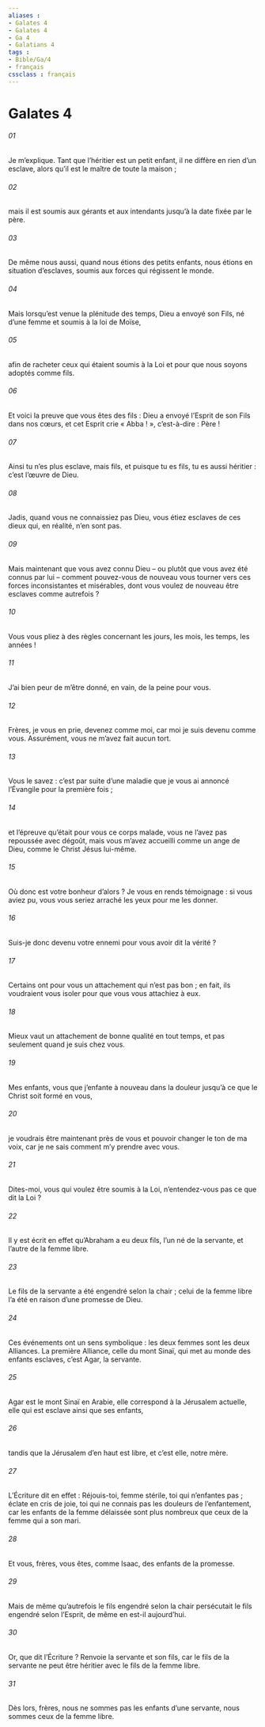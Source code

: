 ```yaml
---
aliases : 
- Galates 4
- Galates 4
- Ga 4
- Galatians 4
tags : 
- Bible/Ga/4
- français
cssclass : français
---
```


# Galates 4

###### 01
Je m’explique. Tant que l’héritier est un petit enfant, il ne diffère en rien d’un esclave, alors qu’il est le maître de toute la maison ;
###### 02
mais il est soumis aux gérants et aux intendants jusqu’à la date fixée par le père.
###### 03
De même nous aussi, quand nous étions des petits enfants, nous étions en situation d’esclaves, soumis aux forces qui régissent le monde.
###### 04
Mais lorsqu’est venue la plénitude des temps, Dieu a envoyé son Fils, né d’une femme et soumis à la loi de Moïse,
###### 05
afin de racheter ceux qui étaient soumis à la Loi et pour que nous soyons adoptés comme fils.
###### 06
Et voici la preuve que vous êtes des fils : Dieu a envoyé l’Esprit de son Fils dans nos cœurs, et cet Esprit crie « Abba ! », c’est-à-dire : Père !
###### 07
Ainsi tu n’es plus esclave, mais fils, et puisque tu es fils, tu es aussi héritier : c’est l’œuvre de Dieu.
###### 08
Jadis, quand vous ne connaissiez pas Dieu, vous étiez esclaves de ces dieux qui, en réalité, n’en sont pas.
###### 09
Mais maintenant que vous avez connu Dieu – ou plutôt que vous avez été connus par lui – comment pouvez-vous de nouveau vous tourner vers ces forces inconsistantes et misérables, dont vous voulez de nouveau être esclaves comme autrefois ?
###### 10
Vous vous pliez à des règles concernant les jours, les mois, les temps, les années !
###### 11
J’ai bien peur de m’être donné, en vain, de la peine pour vous.
###### 12
Frères, je vous en prie, devenez comme moi, car moi je suis devenu comme vous. Assurément, vous ne m’avez fait aucun tort.
###### 13
Vous le savez : c’est par suite d’une maladie que je vous ai annoncé l’Évangile pour la première fois ;
###### 14
et l’épreuve qu’était pour vous ce corps malade, vous ne l’avez pas repoussée avec dégoût, mais vous m’avez accueilli comme un ange de Dieu, comme le Christ Jésus lui-même.
###### 15
Où donc est votre bonheur d’alors ? Je vous en rends témoignage : si vous aviez pu, vous vous seriez arraché les yeux pour me les donner.
###### 16
Suis-je donc devenu votre ennemi pour vous avoir dit la vérité ?
###### 17
Certains ont pour vous un attachement qui n’est pas bon ; en fait, ils voudraient vous isoler pour que vous vous attachiez à eux.
###### 18
Mieux vaut un attachement de bonne qualité en tout temps, et pas seulement quand je suis chez vous.
###### 19
Mes enfants, vous que j’enfante à nouveau dans la douleur jusqu’à ce que le Christ soit formé en vous,
###### 20
je voudrais être maintenant près de vous et pouvoir changer le ton de ma voix, car je ne sais comment m’y prendre avec vous.
###### 21
Dites-moi, vous qui voulez être soumis à la Loi, n’entendez-vous pas ce que dit la Loi ?
###### 22
Il y est écrit en effet qu’Abraham a eu deux fils, l’un né de la servante, et l’autre de la femme libre.
###### 23
Le fils de la servante a été engendré selon la chair ; celui de la femme libre l’a été en raison d’une promesse de Dieu.
###### 24
Ces événements ont un sens symbolique : les deux femmes sont les deux Alliances. La première Alliance, celle du mont Sinaï, qui met au monde des enfants esclaves, c’est Agar, la servante.
###### 25
Agar est le mont Sinaï en Arabie, elle correspond à la Jérusalem actuelle, elle qui est esclave ainsi que ses enfants,
###### 26
tandis que la Jérusalem d’en haut est libre, et c’est elle, notre mère.
###### 27
L’Écriture dit en effet :
Réjouis-toi, femme stérile, toi qui n’enfantes pas ;
éclate en cris de joie,
toi qui ne connais pas les douleurs de l’enfantement,
car les enfants de la femme délaissée sont plus nombreux
que ceux de la femme qui a son mari.
###### 28
Et vous, frères, vous êtes, comme Isaac, des enfants de la promesse.
###### 29
Mais de même qu’autrefois le fils engendré selon la chair persécutait le fils engendré selon l’Esprit, de même en est-il aujourd’hui.
###### 30
Or, que dit l’Écriture ? Renvoie la servante et son fils, car le fils de la servante ne peut être héritier avec le fils de la femme libre.
###### 31
Dès lors, frères, nous ne sommes pas les enfants d’une servante, nous sommes ceux de la femme libre.
